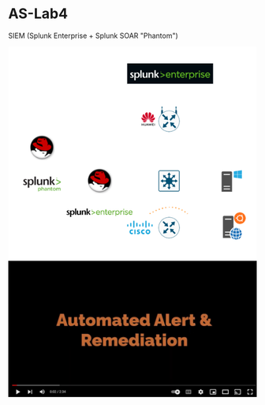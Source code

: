 # AS-Lab4
SIEM (Splunk Enterprise + Splunk SOAR "Phantom")

![SIEM_Architecture](https://raw.githubusercontent.com/husseinahmed-dev/AS-Lab4/main/SIEM_Architecture3.png)
[![Video1](https://raw.githubusercontent.com/husseinahmed-dev/AS-Lab4/main/automated_alert.jpg)](https://youtu.be/fsYpNKeht9M)
